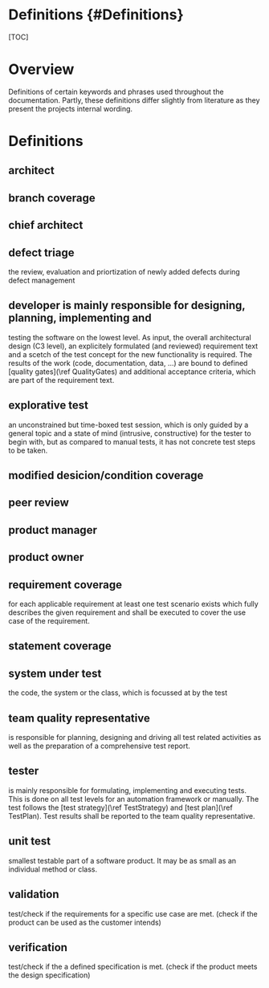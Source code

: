 # Definitions {#Definitions}

[TOC]

# Overview

Definitions of certain keywords and phrases used throughout the documentation.
Partly, these definitions differ slightly from literature as they present the
projects internal wording.

# Definitions

## architect

## branch coverage

## chief architect

## defect triage
the review, evaluation and priortization of newly added defects during defect
management

## developer is mainly responsible for designing, planning, implementing and
testing the software on the lowest level. As input, the overall architectural
design (C3 level), an explicitely formulated (and reviewed) requirement text 
and a scetch of the test concept for the new functionality is required. The
results of the work (code, documentation, data, ...) are bound to defined 
[quality gates](\ref QualityGates) and additional acceptance criteria, which
are part of the requirement text.

## explorative test
an unconstrained but time-boxed test session, which is only guided by a general
topic and a state of mind (intrusive, constructive) for the tester to begin with,
but as compared to manual tests, it has not concrete test steps to be taken.

## modified desicion/condition coverage

## peer review

## product manager

## product owner

## requirement coverage
for each applicable requirement at least one test scenario exists which fully
describes the given requirement and shall be executed to cover the use case 
of the requirement.

## statement coverage

## system under test
the code, the system or the class, which is focussed at by the test

## team quality representative 
is responsible for planning, designing and
driving all test related activities as well as the preparation of a comprehensive
test report.

## tester 
is mainly responsible for formulating, implementing and executing
tests. This is done on all test levels for an automation framework or manually.
The test follows the [test strategy](\ref TestStrategy) and [test plan](\ref TestPlan).
Test results shall be reported to the team quality representative.

## unit test
smallest testable part of a software product. It may be as small as an
individual method or class. 

## validation
test/check if the requirements for a specific use case are met.  (check if the
product can be used as the customer intends)

## verification
test/check if the a defined specification is met.  (check if the product meets
the design specification)

